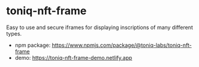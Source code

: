 # toniq-nft-frame

Easy to use and secure iframes for displaying inscriptions of many different types.

- npm package: https://www.npmjs.com/package/@toniq-labs/toniq-nft-frame
- demo: https://toniq-nft-frame-demo.netlify.app